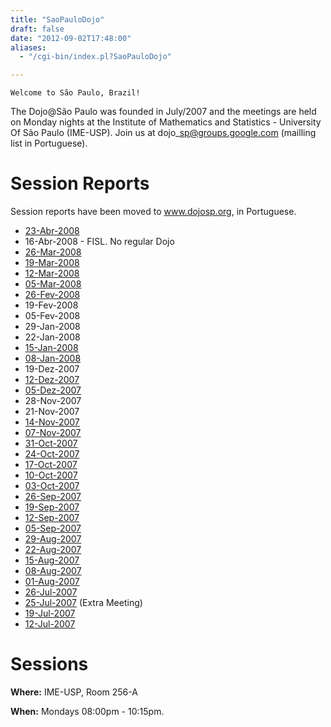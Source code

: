 ```yaml
---
title: "SaoPauloDojo"
draft: false
date: "2012-09-02T17:48:00"
aliases:
  - "/cgi-bin/index.pl?SaoPauloDojo"

---
```

    Welcome to São Paulo, Brazil!

The Dojo@São Paulo was founded in July/2007 and the meetings are held on
Monday nights at the Institute of Mathematics and Statistics -
University Of São Paulo (IME-USP). Join us at dojo\_sp@groups.google.com
(mailling list in Portuguese).

Session Reports
===============

Session reports have been moved to www.dojosp.org, in Portuguese.

-   [23-Abr-2008](/record/2008Abr23SPDojo)
-   16-Abr-2008 - FISL. No regular Dojo
-   [26-Mar-2008](/record/2008Mar26SPDojo)
-   [19-Mar-2008](/record/2008Mar19SPDojo)
-   [12-Mar-2008](/record/2008Mar12SPDojo)
-   [05-Mar-2008](/record/2008Mar05SPDojo)
-   [26-Fev-2008](/record/2008Fev26SPDojo)
-   19-Fev-2008
-   05-Fev-2008
-   29-Jan-2008
-   22-Jan-2008
-   [15-Jan-2008](/record/2008Jan15SPDojo)
-   [08-Jan-2008](/record/2008Jan08SPDojo)
-   19-Dez-2007
-   [12-Dez-2007](/record/2007Dec12SPDojo)
-   [05-Dez-2007](/record/2007Dec05SPDojo)
-   28-Nov-2007
-   21-Nov-2007
-   [14-Nov-2007](/record/2007Nov14SPDojo)
-   [07-Nov-2007](/record/2007Nov07SPDojo)
-   [31-Oct-2007](/record/2007Oct31SPDojo)
-   [24-Oct-2007](/record/2007Oct24SPDojo)
-   [17-Oct-2007](/record/2007Oct17SPDojo)
-   [10-Oct-2007](/record/2007Oct10SPDojo)
-   [03-Oct-2007](/record/2007Oct03SPDojo)
-   [26-Sep-2007](/record/2007Sep26SPDojo)
-   [19-Sep-2007](/record/2007Sep19SPDojo)
-   [12-Sep-2007](/record/2007Sep12SPDojo)
-   [05-Sep-2007](/record/2007Sep05SPDojo)
-   [29-Aug-2007](/record/2007Aug29SPDojo)
-   [22-Aug-2007](/record/2007Aug22SPDojo)
-   [15-Aug-2007](/record/2007Aug15SPDojo)
-   [08-Aug-2007](/record/2007Aug08SPDojo)
-   [01-Aug-2007](/record/2007Aug01SPDojo)
-   [26-Jul-2007](/record/2007July26SPDojo)
-   [25-Jul-2007](/record/2007July25SPDojo) (Extra Meeting)
-   [19-Jul-2007](/record/2007July19SPDojo)
-   [12-Jul-2007](/record/2007July12SPDojo)

Sessions
========

**Where:** IME-USP, Room 256-A

**When:** Mondays 08:00pm - 10:15pm.
